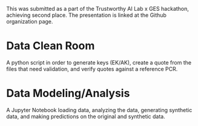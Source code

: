 This was submitted as a part of the Trustworthy AI Lab x GES hackathon, achieving second place. The presentation is linked at the Github organization page.

# Data Clean Room
A python script in order to generate keys (EK/AK), create a quote from the files that need validation, and verify quotes against a reference PCR.

# Data Modeling/Analysis
A Jupyter Notebook loading data, analyzing the data, generating synthetic data, and making predictions on the original and synthetic data.
